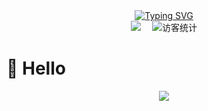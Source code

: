   <!-- dynamic typing effect 动态打字效果 -->
  <div align="center">
    <a href="https://blog.sunguoqi.com/">
      <img src="https://readme-typing-svg.demolab.com?font=Fira+Code&pause=1000&width=435&lines=(Hello%2C%20World!);每天进步一点点!&center=true&size=27" alt="Typing SVG" />
    </a>
  </div>
  
   <!-- profile logo 个人资料徽标 -->
  <div align="center">
    <a href="https://blog.csdn.net/ZHONG_HUAN?spm=1000.2115.3001.5343/"><img src="https://img.shields.io/badge/CSDN-论坛-c32136" /></a>&emsp;
    <!-- visitor statistics logo 访客数统计徽标 -->
    <img src="https://visitor-badge.glitch.me/badge?page_id=98huan" alt="访客统计" />
  </div>
  
  #  🙋 Hello
  
  <div align="center" >
  <!-- profile-3d-contrib 3D贡献图-->
  <img src="https://cdn.jsdelivr.net/gh/98huan/98huan/svg/profile-night-rainbow.svg" />
  </div>
